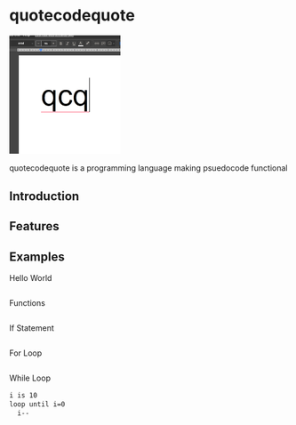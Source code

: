 # quotecodequote
<img src="https://github.com/kmarinsh/quotecodequote/blob/main/qcqlogo.jpg?raw=true" alt="drawing" width="200"/>


quotecodequote is a programming language making psuedocode functional
## Introduction

## Features

## Examples

Hello World
```

```
Functions
```

```
If Statement
```

```
For Loop
```

```
While Loop
```
i is 10
loop until i=0
  i--
```

